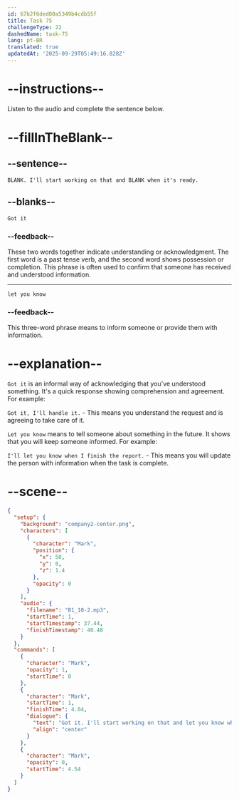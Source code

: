 ```yaml
---
id: 67b2f6ded80a5349b4cdb55f
title: Task 75
challengeType: 22
dashedName: task-75
lang: pt-BR
translated: true
updatedAt: '2025-09-29T05:49:16.828Z'
---
```


<!-- (Audio) Mark: Got it. I'll start working on that and let you know when it's ready. -->

# --instructions--

Listen to the audio and complete the sentence below.

# --fillInTheBlank--

## --sentence--

`BLANK. I'll start working on that and BLANK when it's ready.`

## --blanks--

`Got it`

### --feedback--  

These two words together indicate understanding or acknowledgment. The first word is a past tense verb, and the second word shows possession or completion. This phrase is often used to confirm that someone has received and understood information.  

---

`let you know`

### --feedback--

This three-word phrase means to inform someone or provide them with information.

# --explanation--

`Got it` is an informal way of acknowledging that you've understood something. It's a quick response showing comprehension and agreement. For example:

`Got it, I'll handle it.` - This means you understand the request and is agreeing to take care of it.

`Let you know` means to tell someone about something in the future. It shows that you will keep someone informed. For example:

`I'll let you know when I finish the report.` - This means you will update the person with information when the task is complete.

# --scene--

```json
{
  "setup": {
    "background": "company2-center.png",
    "characters": [
      {
        "character": "Mark",
        "position": {
          "x": 50,
          "y": 0,
          "z": 1.4
        },
        "opacity": 0
      }
    ],
    "audio": {
      "filename": "B1_10-2.mp3",
      "startTime": 1,
      "startTimestamp": 37.44,
      "finishTimestamp": 40.48
    }
  },
  "commands": [
    {
      "character": "Mark",
      "opacity": 1,
      "startTime": 0
    },
    {
      "character": "Mark",
      "startTime": 1,
      "finishTime": 4.04,
      "dialogue": {
        "text": "Got it. I'll start working on that and let you know when it's ready.",
        "align": "center"
      }
    },
    {
      "character": "Mark",
      "opacity": 0,
      "startTime": 4.54
    }
  ]
}
```
